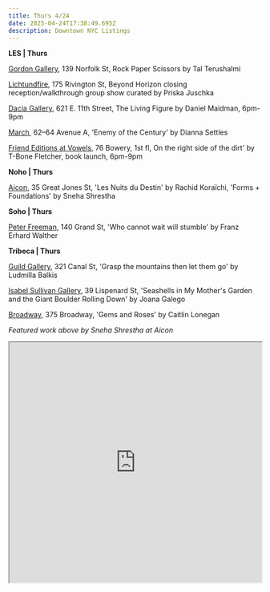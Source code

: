 ```yaml
---
title: Thurs 4/24
date: 2025-04-24T17:38:49.695Z
description: Downtown NYC Listings
---
```

**L﻿ES | Thurs**

[Gordon Gallery](https://www.gordongallery.co.il/new-york-page), 139 Norfolk St, Rock Paper Scissors by Tal Terushalmi

[Lichtundfire](https://www.lichtundfire.com/), 175 Rivington St, Beyond Horizon closing reception/walkthrough group show curated by Priska Juschka

[Dacia Gallery](http://www.daciagallery.com/), 621 E. 11th Street, The Living Figure by Daniel Maidman, 6pm-9pm

[M﻿arch](https://www.marchgallery.org/exhibitions/enemy-of-the-century/), 62–64 Avenue A, 'Enemy of the Century' by Dianna Settles

[Friend Editions at Vowels](https://www.instagram.com/friendeditions), 76 Bowery, 1st fl, On the right side of the dirt' by T-Bone Fletcher, book launch, 6pm-9pm

**N﻿oho | Thurs**

[Aicon](https://aicon.art/exhibitions), 35 Great Jones St, 'Les Nuits du Destin' by Rachid Koraïchi, 'Forms + Foundations' by Sneha Shrestha

**S﻿oho | Thurs**

[Peter Freeman](https://www.peterfreemaninc.com/exhibitions/franz-erhard-walther-who-cannot-wait-will-stumble), 140 Grand St, 'Who cannot wait will stumble' by Franz Erhard Walther

**T﻿ribeca | Thurs**

[Guild Gallery](https://rwguildgalleryny.com/blogs/exhibitions/ludmilla-balkis-grasp-the-mountains-then-let-them-go), 321 Canal St, 'Grasp the mountains then let them go' by Ludmilla Balkis

[Isabel Sullivan Gallery](https://is.gallery/exhibition/seashells), 39 Lispenard St, 'Seashells in My Mother's Garden and the Giant Boulder Rolling Down' by Joana Galego

[Broadway](https://broadwaygallery.nyc/exhibitions/64-caitlin-lonegan-gems-and-roses/), 375 Broadway, 'Gems and Roses' by Caitlin Lonegan

*F﻿eatured work above by Sneha Shrestha at Aicon*

<iframe src="https://www.google.com/maps/d/u/1/embed?mid=1BGBTI4txgWLXulJ2mcginuX0o86jiXA&ehbc=2E312F" width="100%" height="480"></iframe>